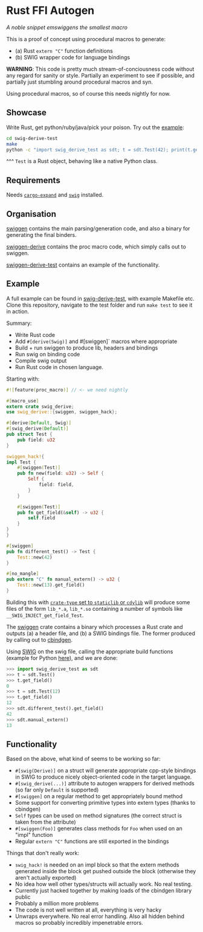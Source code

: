Rust FFI Autogen
================

_A noble snippet emswiggens the smallest macro_

This is a proof of concept using procedural macros to generate:
 - (a) Rust `extern "C"` function definitions
 - (b) SWIG wrapper code for language bindings


**WARNING**: This code is pretty much stream-of-conciousness code without
any regard for sanity or style. Partially an experiment to see if possible,
and partially just stumbling around procedural macros and syn.

Using procedural macros, so of course this needs nightly for now.

## Showcase

Write Rust, get python/ruby/java/pick your poison. Try out the [example](#example):

```bash
cd swig-derive-test
make
python -c "import swig_derive_test as sdt; t = sdt.Test(42); print(t.get_field())"
```
^^^ `Test` is a Rust object, behaving like a native Python class.


## Requirements

Needs [`cargo-expand`](https://github.com/dtolnay/cargo-expand/) and [`swig`](http://swig.org/) installed.

## Organisation

[swiggen](swiggen/) contains the main parsing/generation code, and also a binary
for generating the final binders.

[swiggen-derive](swiggen-derive/) contains the proc macro code, which simply
calls out to swiggen.

[swiggen-derive-test](swiggen-derive-test/) contains an example of the
functionality.


## Example

A full example can be found in [swig-derive-test](swig-derive-test/), with
example Makefile etc. Clone this repository, navigate to the test folder
and run `make test` to see it in action.

Summary:

 - Write Rust code
 - Add `#[derive(Swig)]` and #[swiggen]` macros where appropriate
 - Build + run swiggen to produce lib, headers and bindings
 - Run swig on binding code
 - Compile swig output
 - Run Rust code in chosen language.

Starting with:

```rust
#![feature(proc_macro)] // <- we need nightly

#[macro_use]
extern crate swig_derive;
use swig_derive::{swiggen, swiggen_hack};

#[derive(Default, Swig)]
#[swig_derive(Default)]
pub struct Test {
    pub field: u32
}

swiggen_hack!{
impl Test {
    #[swiggen(Test)]
    pub fn new(field: u32) -> Self {
        Self {
            field: field,
        }
    }

    #[swiggen(Test)]
    pub fn get_field(&self) -> u32 {
        self.field
    }
}
}

#[swiggen]
pub fn different_test() -> Test {
    Test::new(42)
}

#[no_mangle]
pub extern "C" fn manual_extern() -> u32 {
    Test::new(13).get_field()
}

```

Building this with [`crate-type` set to `staticlib` or `cdylib`](https://doc.rust-lang.org/reference/linkage.html)
 will produce some files of the form `lib_*.a`, `lib_*.so` containing a number of symbols like
`__SWIG_INJECT_get_field_Test`.

The [swiggen](swiggen/) crate contains a binary which processes a Rust crate
and outputs (a) a header file, and (b) a SWIG bindings file.
The former produced by calling out to [cbindgen](https://github.com/eqrion/cbindgen).

Using [SWIG](www.swig.org/) on the swig file, calling the appropriate
build functions (example for Python [here](swig-derive-test/Makefile)), and
we are done:

```py
>>> import swig_derive_test as sdt
>>> t = sdt.Test()
>>> t.get_field()
0
>>> t = sdt.Test(12)
>>> t.get_field()
12
>>> sdt.different_test().get_field()
42
>>> sdt.manual_extern()
13
```

## Functionality

Based on the above, what kind of seems to be working so far:

 - `#[swig(Derive)]` on a struct will generate appropriate cpp-style bindings
   in SWIG to produce nicely object-oriented code in the target language.
 - `#[swig_derive(...)]` attribute to autogen wrappers for derived methods (so far only `Default` is supported)
 - `#[swiggen]` on a regular method to get appropriately bound method
 - Some support for converting primitive types into extern types (thanks to cbindgen)
 - `Self` types can be used on method signatures (the correct struct is taken from the attribute)
 - `#[swiggen(Foo)]` generates class methods for `Foo` when used on an "impl" function
 - Regular `extern "C"` functions are still exported in the bindings

Things that don't really work:

 - `swig_hack!` is needed on an impl block so that the extern methods generated
    inside the block get pushed outside the block (otherwise they aren't actually exported)
 - No idea how well other types/structs will actually work. No real testing.
 - Currently just hacked together by making loads of the cbindgen library public
 - Probably a million more problems
 - The code is not well written at all, everything is very hacky
 - Unwraps everywhere. No real error handling. Also all hidden behind macros
   so probably incredibly impenetrable errors.

